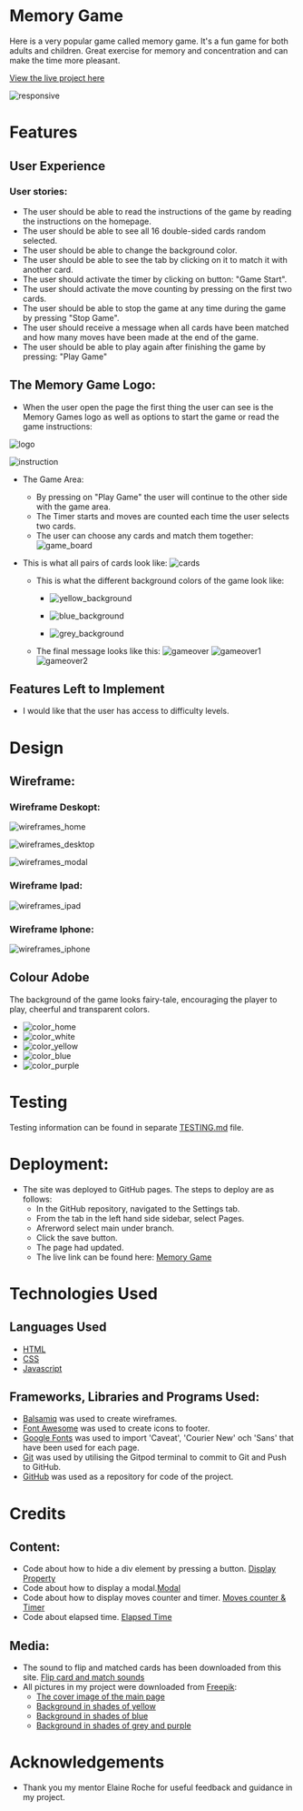 # Memory Game

Here is a very popular game called memory game. It's a fun game for both adults and children. Great exercise for memory and concentration and can make the time more pleasant. 

[View the live project here]( https://mariaarnesson.github.io/memory_game_playground/)

![responsive](assets/images/responsive.png)

# Features
## User Experience 
### User stories:

- The user should be able to read the instructions of the game by reading the instructions on the homepage.
- The user should be able to see all 16 double-sided cards random selected.
- The user should be able to change the background color.
- The user should be able to see the tab by clicking on it to match it with another card.
- The user should activate the timer by clicking on button: "Game Start".
- The user should activate the move counting by pressing on the first two cards.
- The user should be able to stop the game at any time during the game by pressing "Stop Game".
- The user should receive a message when all cards have been matched and how many moves have been made at the end of the game.
- The user should be able to play again after finishing the game by pressing: "Play Game"


## The Memory Game Logo:

- When the user open the page the first thing the user can see is the Memory Games logo as well as options to start the game or read the game instructions:

![logo](assets/images/game_logo.png)

![instruction](assets/images/instruction.png)

- The Game Area:
    - By pressing on "Play Game" the user will continue to the other side with the game area. 
    - The Timer starts and moves are counted each time the user selects two cards.
    - The user can choose any cards and match them together:
 ![game_board](assets/images/game_board.png)   

 - This is what all pairs of cards look like:
 ![cards](assets/images/all_cards.png)

    - This is what the different background colors of the game look like:
        - ![yellow_background](assets/images/yellow_background.png)

        - ![blue_background](assets/images/blue_background.png)

        - ![grey_background](assets/images/grey_background.png)


    - The final message looks like this:
![gameover](assets/images/gameover.png)
![gameover1](assets/images/gameover1.png)
![gameover2](assets/images/gameover2.png)




## Features Left to Implement
- I would like that the user has access to difficulty levels.

# Design

## Wireframe:


### Wireframe Deskopt:

![wireframes_home](assets/images/wireframe_desktop_home.png)

![wireframes_desktop](assets/images/wireframes_desktop.png)

![wireframes_modal](assets/images/wireframes_modal.png)

### Wireframe Ipad:

![wireframes_ipad](assets/images/wireframes_ipad.png)

### Wireframe Iphone:

![wireframes_iphone](assets/images/wireframes_iphone.png)

## Colour Adobe
The background of the game looks fairy-tale, encouraging the player to play, cheerful and transparent colors.

- ![color_home](assets/images/color_adobe_home.png)
- ![color_white](assets/images/color_adobe_white.png)
- ![color_yellow](assets/images/color_adobe_yellow.png)
- ![color_blue](assets/images/color_adobe_blue.png)
- ![color_purple](assets/images/color_adobe_purple.png)


# Testing

Testing information can be found in separate [TESTING.md](TESTING.md) file.


# Deployment:

- The site was deployed to GitHub pages. The steps to deploy are as follows:
    - In the GitHub repository, navigated to the Settings tab.
    - From the tab in the left hand side sidebar, select Pages.
    - Afrerword select main under branch. 
    - Click the save button.
    - The page had updated. 
    - The live link can be found here: [Memory Game]( https://mariaarnesson.github.io/memory_game_playground/)

# Technologies Used
## Languages Used

- [HTML](https://sv.wikipedia.org/wiki/HTML)
- [CSS](https://en.wikipedia.org/wiki/CSS)
- [Javascript](https://sv.wikipedia.org/wiki/Javascript)


## Frameworks, Libraries and Programs Used:

- [Balsamiq](https://balsamiq.com/) was used to create wireframes.
- [Font Awesome](https://fontawesome.com/) was used to create icons to footer.
- [Google Fonts](https://fonts.google.com/?preview.text=Love%20Running&preview.text_type=custom) was used to import 'Caveat', 'Courier New' och 'Sans' that have been used for each page.
- [Git](https://git-scm.com/) was used  by utilising the Gitpod terminal to commit to Git and Push to GitHub.
- [GitHub](https://github.com/) was used as a repository for code of the project. 

# Credits

## Content:

 - Code about how to hide a div element by pressing a button. [Display Property](https://www.w3schools.com/jsref/tryit.asp?filename=tryjsref_style_display_toggle)
 - Code about how to display a modal.[Modal](https://www.w3schools.com/howto/tryit.asp?filename=tryhow_css_modal)
 - Code about how to display moves counter and timer. [Moves counter & Timer](https://medium.com/@funkiefabulous003how-to-build-a-memory-matching-game-in-javascript-fbe0bf9884a2)
 - Code about elapsed time. [Elapsed Time](https://ralzohairi.medium.com/displaying-dynamic-elapsed-time-in-javascript-260fa0e95049)

## Media:

- The sound to flip and matched cards has been downloaded from this site. [Flip card and match sounds](https://mixkit.co/free-sound-effects/game/)
- All pictures in my project were downloaded from [Freepik](https://www.freepik.com/):
    - [The cover image of the main page](https://img.freepik.com/free-vector/cartoon-forest-background-nature-landscape-with-deciduous-trees-moss-rocks-grass-bushes-sunlight-spots-ground-scenery-summer-spring-wood-parallax-natural-scene-vector-illustration_107791-9113.jpg?w=1380&t=st=1684933332~exp=1684933932~hmac=0cf5b242f3a328f6e9f1e07cd12e24f839ee23a8a9017e47293652a987fe9809)
    - [Background in shades of yellow](https://img.freepik.com/free-vector/autumn-landscape-with-swamp-forest_107791-4624.jpg?w=1380&t=st=1676635346~exp=1676635946~hmac=95f4739b27d12c7c68acb06539af0b34088dcaaf025b9d48de4a1028a0af3b1d)
    - [Background in shades of blue](https://img.freepik.com/free-vector/woman-girl-summer-camp-night_107791-11572.jpg?w=1380&t=st=1676635454~exp=1676636054~hmac=8c961b42435a3793f592eadf687dc846ce5ee5c12e098d8803a667aa0420ed7e)
    - [Background in shades of grey and purple](https://img.freepik.com/free-vector/night-forest-with-camp-fire-river-mountains_107791-6993.jpg?w=1380&t=st=1676633073~exp=1676633673~hmac=0f1969a485bee8d91bb929af0a58aaf57762936a000c2d680488f9438515f371)

# Acknowledgements
- Thank you my mentor Elaine Roche for useful feedback and guidance in my project.